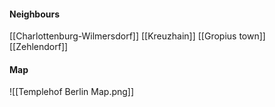 
#### Neighbours
[[Charlottenburg-Wilmersdorf]]
[[Kreuzhain]]
[[Gropius town]]
[[Zehlendorf]]
#### Map
![[Templehof Berlin Map.png]]